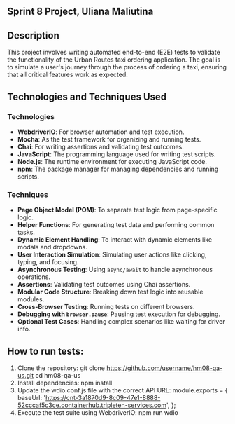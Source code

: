 ## Sprint 8 Project, Uliana Maliutina

## Description
This project involves writing automated end-to-end (E2E) tests to validate the functionality of the Urban Routes taxi ordering application. The goal is to simulate a user's journey through the process of ordering a taxi, ensuring that all critical features work as expected.

## Technologies and Techniques Used

### Technologies
- **WebdriverIO**: For browser automation and test execution.
- **Mocha**: As the test framework for organizing and running tests.
- **Chai**: For writing assertions and validating test outcomes.
- **JavaScript**: The programming language used for writing test scripts.
- **Node.js**: The runtime environment for executing JavaScript code.
- **npm**: The package manager for managing dependencies and running scripts.

### Techniques
- **Page Object Model (POM)**: To separate test logic from page-specific logic.
- **Helper Functions**: For generating test data and performing common tasks.
- **Dynamic Element Handling**: To interact with dynamic elements like modals and dropdowns.
- **User Interaction Simulation**: Simulating user actions like clicking, typing, and focusing.
- **Asynchronous Testing**: Using `async/await` to handle asynchronous operations.
- **Assertions**: Validating test outcomes using Chai assertions.
- **Modular Code Structure**: Breaking down test logic into reusable modules.
- **Cross-Browser Testing**: Running tests on different browsers.
- **Debugging with `browser.pause`**: Pausing test execution for debugging.
- **Optional Test Cases**: Handling complex scenarios like waiting for driver info.

## How to run tests:

1. Clone the repository: git clone https://github.com/username/hm08-qa-us.git
cd hm08-qa-us
2. Install dependencies: npm install
3. Update the wdio.conf.js file with the correct API URL: module.exports = {
    baseUrl: 'https://cnt-3a1870d9-8c09-47e1-8888-52cccaf5c3ce.containerhub.tripleten-services.com',
};
4. Execute the test suite using WebdriverIO: npm run wdio